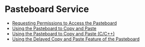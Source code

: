 # Pasteboard Service<!--pasteboard-->
<!--Kit: Basic Services Kit-->
<!--Subsystem: MiscServices-->
<!--Owner: @yangxiaodong41-->
<!--Designer: @guo867-->
<!--Tester: @maxiaorong2-->
<!--Adviser: @fang-jinxu-->

- [Requesting Permissions to Access the Pasteboard](get-pastedata-permission-guidelines.md)
- [Using the Pasteboard to Copy and Paste](use-pasteboard-to-copy-and-paste.md)
- [Using the Pasteboard to Copy and Paste (C/C++)](native-use-pasteboard.md)
- [Using the Delayed Copy and Paste Feature of the Pasteboard](pasteboard-time-lapse-copy-and-paste.md)
